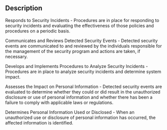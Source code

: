 ## Description

Responds to Security Incidents - Procedures are in place for responding to security incidents and evaluating the effectiveness of those policies and procedures on a periodic basis.

Communicates and Reviews Detected Security Events - Detected security events are communicated to and reviewed by the individuals responsible for the management of the security program and actions are taken, if necessary.

Develops and Implements Procedures to Analyze Security Incidents - Procedures are in place to analyze security incidents and determine system impact.

Assesses the Impact on Personal Information - Detected security events are evaluated to determine whether they could or did result in the unauthorized disclosure or use of personal information and whether there has been a failure to comply with applicable laws or regulations.

Determines Personal Information Used or Disclosed - When an unauthorized use or disclosure of personal information has occurred, the affected information is identified.